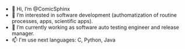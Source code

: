 - 👋 Hi, I’m @ComicSphinx
- 👀 I’m interested in software development (authomatization of routine processes, apps, scientific apps).
- 🌱 I’m currently working as software auto testing engineer and release manager.
- 📫 I'm use next languages: C, Python, Java

<!---
ComicSphinx/ComicSphinx is a ✨ special ✨ repository because its `README.md` (this file) appears on your GitHub profile.
You can click the Preview link to take a look at your changes.
--->
